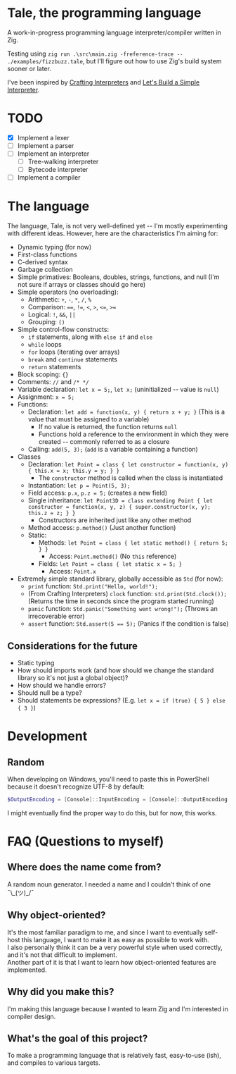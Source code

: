# Tale, the programming language
A work-in-progress programming language interpreter/compiler written in Zig.

Testing using `zig run .\src\main.zig -freference-trace -- ./examples/fizzbuzz.tale`, but I'll figure out how to use Zig's build system sooner or later.

I've been inspired by [Crafting Interpreters](https://craftinginterpreters.com/) and [Let's Build a Simple Interpreter](https://ruslanspivak.com/lsbasi-part1/).

# TODO
- [x] Implement a lexer
- [ ] Implement a parser
- [ ] Implement an interpreter
  - [ ] Tree-walking interpreter
  - [ ] Bytecode interpreter
- [ ] Implement a compiler

# The language
The language, Tale, is not very well-defined yet -- I'm mostly experimenting with different ideas. However, here are the characteristics I'm aiming for:
- Dynamic typing (for now)
- First-class functions
- C-derived syntax
- Garbage collection
- Simple primatives: Booleans, doubles, strings, functions, and null (I'm not sure if arrays or classes should go here)
- Simple operators (no overloading):
  - Arithmetic: `+`, `-`, `*`, `/`, `%`
  - Comparison: `==`, `!=`, `<`, `>`, `<=`, `>=`
  - Logical: `!`, `&&`, `||`
  - Grouping: `()`
- Simple control-flow constructs:
  - `if` statements, along with `else if` and `else`
  - `while` loops
  - `for` loops (iterating over arrays)
  - `break` and `continue` statements
  - `return` statements
- Block scoping: `{}`
- Comments: `//` and `/* */`
- Variable declaration: `let x = 5;`, `let x;` (uninitialized -- value is `null`)
- Assignment: `x = 5;`
- Functions:
  - Declaration: `let add = function(x, y) { return x + y; }` (This is a value that must be assigned to a variable)
    - If no value is returned, the function returns `null`
    - Functions hold a reference to the environment in which they were created -- commonly referred to as a closure
  - Calling: `add(5, 3);` (`add` is a variable containing a function)
- Classes
  - Declaration: `let Point = class { let constructor = function(x, y) { this.x = x; this.y = y; } }`
    - The `constructor` method is called when the class is instantiated
  - Instantiation: `let p = Point(5, 3);`
  - Field access: `p.x`, `p.z = 5;` (creates a new field)
  - Single inheritance: `let Point3D = class extending Point { let constructor = function(x, y, z) { super.constructor(x, y); this.z = z; } }`
    - Constructors are inherited just like any other method
  - Method access: `p.method()` (Just another function)
  - Static:
    - Methods: `let Point = class { let static method() { return 5; } }`
      - Access: `Point.method()` (No `this` reference)
    - Fields: `let Point = class { let static x = 5; }`
      - Access: `Point.x`
- Extremely simple standard library, globally accessible as `Std` (for now):
  - `print` function: `Std.print("Hello, world!");`
  - (From Crafting Interpreters) `clock` function: `std.print(Std.clock());` (Returns the time in seconds since the program started running)
  - `panic` function: `Std.panic("Something went wrong!");` (Throws an irrecoverable error)
  - `assert` function: `Std.assert(5 == 5);` (Panics if the condition is false)

## Considerations for the future
- Static typing
- How should imports work (and how should we change the standard library so it's not just a global object)?
- How should we handle errors?
- Should null be a type?
- Should statements be expressions? (E.g. `let x = if (true) { 5 } else { 3 }`)

# Development

## Random
When developing on Windows, you'll need to paste this in PowerShell because it doesn't recognize UTF-8 by default:
```powershell
$OutputEncoding = [Console]::InputEncoding = [Console]::OutputEncoding = New-Object System.Text.UTF8Encoding
```
I might eventually find the proper way to do this, but for now, this works.

# FAQ (Questions to myself)

## Where does the name come from?
A random noun generator. I needed a name and I couldn't think of one ¯\\\_(ツ)_/¯

## Why object-oriented?
It's the most familiar paradigm to me, and since I want to eventually self-host this language, I want to make it as easy as possible to work with.  
I also personally think it can be a very powerful style when used correctly, and it's not that difficult to implement.  
Another part of it is that I want to learn how object-oriented features are implemented.  

## Why did you make this?
I'm making this language because I wanted to learn Zig and I'm interested in compiler design.

## What's the goal of this project?
To make a programming language that is relatively fast, easy-to-use (ish), and compiles to various targets.